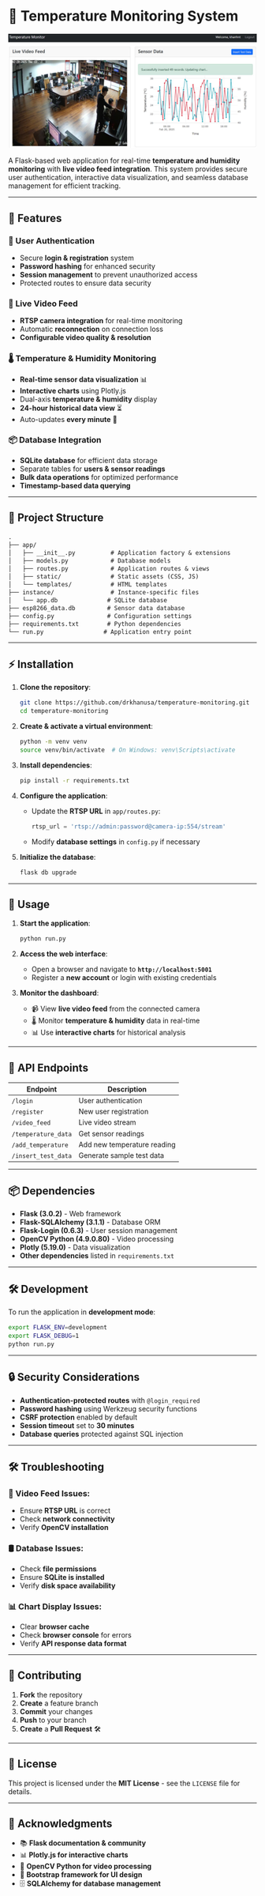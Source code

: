 # 🚀 Temperature Monitoring System

<p align="center">
  <img src="https://github.com/drkhanusa/temperature-monitoring/blob/main/images.jpg"/>
</p>

A Flask-based web application for real-time **temperature and humidity monitoring** with **live video feed integration**. This system provides secure user authentication, interactive data visualization, and seamless database management for efficient tracking.

---

## 🌟 Features

### 🔐 User Authentication
- Secure **login & registration** system
- **Password hashing** for enhanced security
- **Session management** to prevent unauthorized access
- Protected routes to ensure data security

### 🎥 Live Video Feed
- **RTSP camera integration** for real-time monitoring
- Automatic **reconnection** on connection loss
- **Configurable video quality & resolution**

### 🌡️ Temperature & Humidity Monitoring
- **Real-time sensor data visualization** 📊
- **Interactive charts** using Plotly.js
- Dual-axis **temperature & humidity** display
- **24-hour historical data view** ⏳
- Auto-updates **every minute** 🔄

### 📦 Database Integration
- **SQLite database** for efficient data storage
- Separate tables for **users & sensor readings**
- **Bulk data operations** for optimized performance
- **Timestamp-based data querying**

---

## 📂 Project Structure

```
.
├── app/
│   ├── __init__.py          # Application factory & extensions
│   ├── models.py            # Database models
│   ├── routes.py            # Application routes & views
│   ├── static/              # Static assets (CSS, JS)
│   └── templates/           # HTML templates
├── instance/                # Instance-specific files
│   └── app.db              # SQLite database
├── esp8266_data.db         # Sensor data database
├── config.py               # Configuration settings
├── requirements.txt        # Python dependencies
└── run.py                 # Application entry point
```

---

## ⚡ Installation

1. **Clone the repository**:
   ```bash
   git clone https://github.com/drkhanusa/temperature-monitoring.git
   cd temperature-monitoring
   ```

2. **Create & activate a virtual environment**:
   ```bash
   python -m venv venv
   source venv/bin/activate  # On Windows: venv\Scripts\activate
   ```

3. **Install dependencies**:
   ```bash
   pip install -r requirements.txt
   ```

4. **Configure the application**:
   - Update the **RTSP URL** in `app/routes.py`:
     ```python
     rtsp_url = 'rtsp://admin:password@camera-ip:554/stream'
     ```
   - Modify **database settings** in `config.py` if necessary

5. **Initialize the database**:
   ```bash
   flask db upgrade
   ```

---

## 🚀 Usage

1. **Start the application**:
   ```bash
   python run.py
   ```

2. **Access the web interface**:
   - Open a browser and navigate to **`http://localhost:5001`**
   - Register a **new account** or login with existing credentials

3. **Monitor the dashboard**:
   - 📹 View **live video feed** from the connected camera
   - 🌡️ Monitor **temperature & humidity** data in real-time
   - 📊 Use **interactive charts** for historical analysis

---

## 📡 API Endpoints

| Endpoint          | Description |
|------------------|-------------|
| `/login`         | User authentication |
| `/register`      | New user registration |
| `/video_feed`    | Live video stream |
| `/temperature_data` | Get sensor readings |
| `/add_temperature` | Add new temperature reading |
| `/insert_test_data` | Generate sample test data |

---

## 📦 Dependencies

- **Flask (3.0.2)** - Web framework
- **Flask-SQLAlchemy (3.1.1)** - Database ORM
- **Flask-Login (0.6.3)** - User session management
- **OpenCV Python (4.9.0.80)** - Video processing
- **Plotly (5.19.0)** - Data visualization
- **Other dependencies** listed in `requirements.txt`

---

## 🛠️ Development

To run the application in **development mode**:
```bash
export FLASK_ENV=development
export FLASK_DEBUG=1
python run.py
```

---

## 🔒 Security Considerations

- **Authentication-protected routes** with `@login_required`
- **Password hashing** using Werkzeug security functions
- **CSRF protection** enabled by default
- **Session timeout** set to **30 minutes**
- **Database queries** protected against SQL injection

---

## 🛠️ Troubleshooting

### 🎥 Video Feed Issues:
- Ensure **RTSP URL** is correct
- Check **network connectivity**
- Verify **OpenCV installation**

### 🛢️ Database Issues:
- Check **file permissions**
- Ensure **SQLite is installed**
- Verify **disk space availability**

### 📊 Chart Display Issues:
- Clear **browser cache**
- Check **browser console** for errors
- Verify **API response data format**

---

## 🤝 Contributing

1. **Fork** the repository
2. **Create** a feature branch
3. **Commit** your changes
4. **Push** to your branch
5. **Create** a **Pull Request** 🛠️

---

## 📜 License

This project is licensed under the **MIT License** - see the `LICENSE` file for details.

---

## 🙌 Acknowledgments

- 📚 **Flask documentation & community**
- 📊 **Plotly.js for interactive charts**
- 🎥 **OpenCV Python for video processing**
- 🎨 **Bootstrap framework for UI design**
- 🗄️ **SQLAlchemy for database management**

